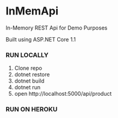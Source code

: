 # InMemApi

In-Memory REST Api for Demo Purposes 

Built using ASP.NET Core 1.1

### RUN LOCALLY

1. Clone repo
2. dotnet restore
3. dotnet build
4. dotnet run
5. open http://localhost:5000/api/product

### RUN ON HEROKU



